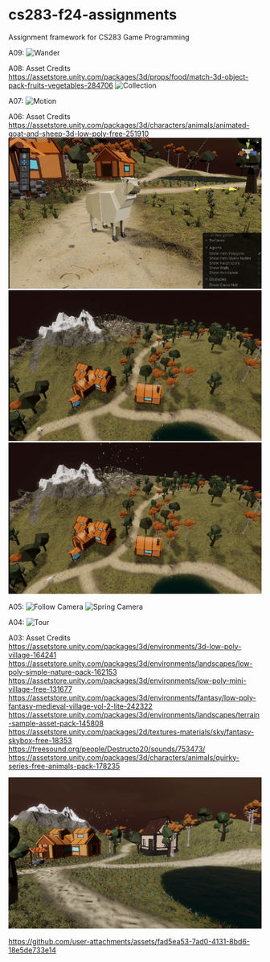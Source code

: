 # cs283-f24-assignments
Assignment framework for CS283 Game Programming

A09:
![Wander](A09.gif)

A08:
Asset Credits
https://assetstore.unity.com/packages/3d/props/food/match-3d-object-pack-fruits-vegetables-284706
![Collection](A08.gif)

A07:
![Motion](A07.gif)

A06:
Asset Credits
https://assetstore.unity.com/packages/3d/characters/animals/animated-goat-and-sheep-3d-low-poly-free-251910
![Gaze](Gaze.gif)
![Cubic Path](CubicPath.gif)
![Linear Path](LinearPath.gif)

A05:
![Follow Camera](FollowCamera.gif)
![Spring Camera](SpringCamera.gif)

A04:
![Tour](A04Tour.gif)


A03:
Asset Credits
https://assetstore.unity.com/packages/3d/environments/3d-low-poly-village-164241
https://assetstore.unity.com/packages/3d/environments/landscapes/low-poly-simple-nature-pack-162153
https://assetstore.unity.com/packages/3d/environments/low-poly-mini-village-free-131677
https://assetstore.unity.com/packages/3d/environments/fantasy/low-poly-fantasy-medieval-village-vol-2-lite-242322
https://assetstore.unity.com/packages/3d/environments/landscapes/terrain-sample-asset-pack-145808
https://assetstore.unity.com/packages/2d/textures-materials/sky/fantasy-skybox-free-18353
https://freesound.org/people/Destructo20/sounds/753473/
https://assetstore.unity.com/packages/3d/characters/animals/quirky-series-free-animals-pack-178235

![home area](HomeArea)

https://github.com/user-attachments/assets/fad5ea53-7ad0-4131-8bd6-18e5de733e14

